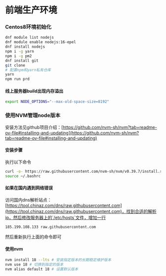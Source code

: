 # 前端生产环境

### Centos8环境初始化

```bash
dnf module list nodejs
dnf module enable nodejs:16-epel
dnf install nodejs
npm i -g yarn
npm i -g pm2
dnf install git
git clone
# 配置npm和yarn私有仓库
yarn
npm run prd
```

#### 线上服务器build出现内存溢出

```bash
export NODE_OPTIONS="--max-old-space-size=8192"
```

### 使用NVM管理node版本

安装方法见github项目介绍：[https://github.com/nvm-sh/nvm?tab=readme-ov-file#installing-and-updating](https://github.com/nvm-sh/nvm?tab=readme-ov-file#installing-and-updating)

#### 安装步骤

执行以下命令

```bash
curl -o- https://raw.githubusercontent.com/nvm-sh/nvm/v0.39.7/install.sh | bash
source ~/.bashrc
```

#### 如果在国内遇到网络错误

访问国内dns解析站点：[https://tool.chinaz.com/dns/raw.githubusercontent.com](https://tool.chinaz.com/dns/raw.githubusercontent.com)，找到合适的解析ip，然后修改服务器上的`/etc/hosts`文件，增加一行

```
185.199.108.133 raw.githubusercontent.com
```

然后重新执行上面的命令即可

#### 使用nvm

```bash
nvm install 18 --lts # 安装指定版本的长期稳定维护版本
nvm use 18 # 切换到指定的版本
nvm alias default 18 # 设置默认版本
```
